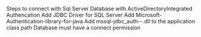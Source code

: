 Steps to connect with Sql Server Database with ActiveDirectoryIntegrated Authencation 
Add JDBC Driver for SQL Server 
Add Microsoft-Authentication-library-for-java
Add mssql-jdbc_auth-<Version>-<arch>.dll to the application class path
Database must have a connect permission 

